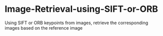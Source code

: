 # Image-Retrieval-using-SIFT-or-ORB
Using SIFT or ORB keypoints from images, retrieve the corresponding images based on the reference image

